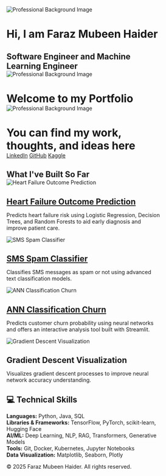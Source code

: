 <!DOCTYPE html>
<html lang="en">
<head>
  <meta charset="UTF-8">
  <meta name="viewport" content="width=device-width, initial-scale=1.0">
  <title>Faraz Mubeen Haider</title>
  <style>
    * {
      margin: 0;
      padding: 0;
      box-sizing: border-box;
    }

    body {
      font-family: Arial, sans-serif;
      line-height: 1.6;
      background-color: #f4f4f9;
      color: #333;
    }

   .header-container {
  position: relative;
  overflow: hidden;
  background-color: #007acc;
  color: white;
  height: 100vh; /* Set height to 100% of viewport height */
}

.slider {
  position: relative;
  height: 100%; /* Set height to 100% of parent container */
  display: flex;
  align-items: center;
  justify-content: center;
}

.slide {
  position: absolute;
  width: 100%;
  height: 100%; /* Set height to 100% of parent container */
  opacity: 0;
  transition: opacity 1s ease-in-out;
  display: flex;
  flex-direction: column;
  align-items: center;
  justify-content: center;
  text-align: center;
}

.slide img {
  width: 100%;
  height: 100%;
  object-fit: cover; 
}

.slide.active {
  opacity: 1;
}

.slide h1, .slide h2 {
  position: absolute;
  color: white;
  text-shadow: 2px 2px 5px rgba(0, 0, 0, 0.7);
}

.slide h1 {
  font-size: 3em; /* Increase font size for better visibility */
  top: 30%;
}

.slide h2 {
  font-size: 2em; /* Increase font size for better visibility */
  top: 50%;
}

.social-icons {
  position: absolute;
  top: 20px; /* Adjust top position */
  right: 20px; /* Adjust right position */
  display: flex;
}

.social-icons a {
  margin-left: 10px;
  color: white;
  text-decoration: none;
  font-weight: bold;
}

    footer {
      text-align: center;
      padding: 10px;
      background: #007acc;
      color: white;
      margin-top: 20px;
    }



  .projects {
    padding: 2rem;
    text-align: center;
  }

  .project-grid {
    display: grid;
    grid-template-columns: repeat(auto-fit, minmax(250px, 1fr));
    gap: 1.5rem;
    margin-top: 1rem;
  }

  .project-card {
    background: #f9f9f9;
    border: 1px solid #ddd;
    border-radius: 8px;
    box-shadow: 0 4px 6px rgba(0, 0, 0, 0.1);
    overflow: hidden;
    transition: transform 0.3s ease, box-shadow 0.3s ease;
  }

  .project-card:hover {
    transform: translateY(-5px);
    box-shadow: 0 6px 12px rgba(0, 0, 0, 0.15);
  }

  .project-card img {
    width: 100%;
    height: 150px;
    object-fit: cover;
  }

  .project-card h2 {
    font-size: 1.25rem;
    margin: 1rem 0 0.5rem;
  }

  .project-card p {
    font-size: 0.9rem;
    color: #555;
    padding: 0 1rem 1rem;
  }

  .project-card a {
    text-decoration: none;
    color: #007BFF;
  }

  .project-card a:hover {
    text-decoration: underline;
  }


  
  </style>
</head>
<body>
  <div class="header-container">
    <div class="slider">
      <div class="slide active">
        <img src="https://images.unsplash.com/photo-1506748686214-e9df14d4d9d0?crop=entropy&cs=tinysrgb&fit=max&fm=jpg&q=80&w=1080" alt="Professional Background Image" alt="Descriptive text for the image">
        <h1>Hi, I am Faraz Mubeen Haider</h1>
        <h2>Software Engineer and Machine Learning Engineer</h2>
      </div>
      <div class="slide">
        <img src="https://images.unsplash.com/photo-1506748686214-e9df14d4d9d0?crop=entropy&cs=tinysrgb&fit=max&fm=jpg&q=80&w=1080" alt="Professional Background Image" alt="Descriptive text for the image">
        <h1>Welcome to my Portfolio</h1>
      </div>
      <div class="slide">
        <img src="https://images.unsplash.com/photo-1506748686214-e9df14d4d9d0?crop=entropy&cs=tinysrgb&fit=max&fm=jpg&q=80&w=1080" alt="Professional Background Image" alt="Descriptive text for the image">
        <h1>You can find my work, thoughts, and ideas here</h1>
      </div>
    </div>
    <div class="social-icons">
      <a href="https://www.linkedin.com/in/faraz-mubeen-software-engineer/" target="_blank">LinkedIn</a>
      <a href="https://github.com/Faraz6180" target="_blank">GitHub</a>
      <a href="https://www.kaggle.com/faraz618" target="_blank">Kaggle</a>
    </div>
  </div>





  <section class="projects">
  <h1>What I've Built So Far</h1>
  <div class="project-grid">
    <div class="project-card">
      <img src="path-to-image-1.jpg" alt="Heart Failure Outcome Prediction">
      <h2><a href="https://github.com/Faraz6180/Heart-failure-outcome-prediction" target="_blank">Heart Failure Outcome Prediction</a></h2>
      <p>Predicts heart failure risk using Logistic Regression, Decision Trees, and Random Forests to aid early diagnosis and improve patient care.</p>
    </div>
    <div class="project-card">
      <img src="path-to-image-2.jpg" alt="SMS Spam Classifier">
      <h2><a href="https://github.com/Faraz6180/SMS-Spam_Classifier" target="_blank">SMS Spam Classifier</a></h2>
      <p>Classifies SMS messages as spam or not using advanced text classification models.</p>
    </div>
    <div class="project-card">
      <img src="path-to-image-3.jpg" alt="ANN Classification Churn">
      <h2><a href="https://github.com/Faraz6180/ANN-Classification-Churn" target="_blank">ANN Classification Churn</a></h2>
      <p>Predicts customer churn probability using neural networks and offers an interactive analysis tool built with Streamlit.</p>
    </div>
    <div class="project-card">
      <img src="path-to-image-4.jpg" alt="Gradient Descent Visualization">
      <h2>Gradient Descent Visualization</h2>
      <p>Visualizes gradient descent processes to improve neural network accuracy understanding.</p>
    </div>
  </div>
</section>







  <section>
    <h1>💻 Technical Skills</h1>
    <p>
      <strong>Languages:</strong> Python, Java, SQL<br>
      <strong>Libraries & Frameworks:</strong> TensorFlow, PyTorch, scikit-learn, Hugging Face<br>
      <strong>AI/ML:</strong> Deep Learning, NLP, RAG, Transformers, Generative Models<br>
      <strong>Tools:</strong> Git, Docker, Kubernetes, Jupyter Notebooks<br>
      <strong>Data Visualization:</strong> Matplotlib, Seaborn, Plotly
    </p>
  </section>

  <footer>
    &copy; 2025 Faraz Mubeen Haider. All rights reserved.
  </footer>

  <script>
    const slides = document.querySelectorAll('.slide');
    let currentSlide = 0;

    function showSlide(index) {
      slides.forEach((slide, i) => {
        slide.classList.toggle('active', i === index);
      });
    }

    function nextSlide() {
      currentSlide = (currentSlide + 1) % slides.length;
      showSlide(currentSlide);
    }

    setInterval(nextSlide, 3000);
  </script>
</body>
</html>
